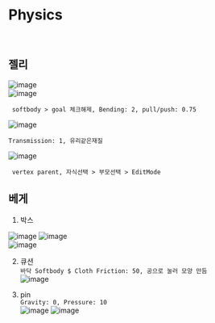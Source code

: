Physics
=============
<br>

젤리
--------
![image](https://user-images.githubusercontent.com/30430227/126725922-846a202c-c5f0-4154-b6c3-dcc4e6ba610e.png)  
![image](https://user-images.githubusercontent.com/30430227/126725079-8f96a5db-3574-46f6-930b-2c4855fd4c99.png)

` softbody > goal 체크해제, Bending: 2, pull/push: 0.75`

![image](https://user-images.githubusercontent.com/30430227/126725055-a99273ea-eb23-4084-aa3f-4c68eb0e3886.png)

`Transmission: 1, 유리같은재질`

![image](https://user-images.githubusercontent.com/30430227/126725199-3e8cb556-82cb-40bf-8569-2aeb245def9c.png)

` vertex parent, 자식선택 > 부모선택 > EditMode`


베게 
------
1. 박스  

![image](https://user-images.githubusercontent.com/30430227/133077761-3b357d8a-f3c5-4587-90ce-e6e35b5f5d77.png)
![image](https://user-images.githubusercontent.com/30430227/133077721-b658f21c-4751-4226-a979-8ace8bce9646.png)  
![image](https://user-images.githubusercontent.com/30430227/133078239-d4e167e6-1ca4-4f1e-ab71-3914fdcd461f.png)  


2.  큐션  
`바닥 Softbody $ Cloth Friction: 50, 공으로 눌러 모양 만듬`  
![image](https://user-images.githubusercontent.com/30430227/133079189-290fd4a4-abb8-4cbc-b28c-fc512f10cb43.png)  


3. pin  
`Gravity: 0, Pressure: 10`  
![image](https://user-images.githubusercontent.com/30430227/133079496-c2c46db7-4ae0-4b28-bf42-aab2386585d4.png)
![image](https://user-images.githubusercontent.com/30430227/133080230-49eda33e-7f43-439b-a9ed-8bb6d5603dc2.png)  






